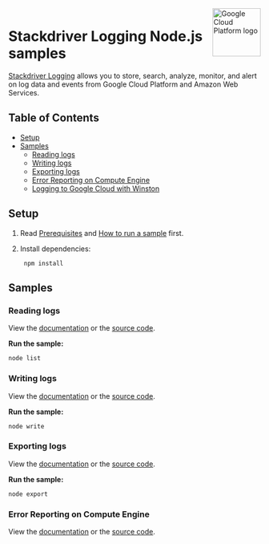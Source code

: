 <img src="https://avatars2.githubusercontent.com/u/2810941?v=3&s=96" alt="Google Cloud Platform logo" title="Google Cloud Platform" align="right" height="96" width="96"/>

# Stackdriver Logging Node.js samples

[Stackdriver Logging][logging_docs] allows you to store, search, analyze,
monitor, and alert on log data and events from Google Cloud Platform and Amazon
Web Services.

[logging_docs]: https://cloud.google.com/logging/docs/

## Table of Contents

* [Setup](#setup)
* [Samples](#samples)
  * [Reading logs](#reading-logs)
  * [Writing logs](#writing-logs)
  * [Exporting logs](#exporting-logs)
  * [Error Reporting on Compute Engine](#error-reporting-on-compute-engine)
  * [Logging to Google Cloud with Winston](https://github.com/GoogleCloudPlatform/winston-gae)

## Setup

1. Read [Prerequisites][prereq] and [How to run a sample][run] first.
1. Install dependencies:

        npm install

[prereq]: ../README.md#prerequisities
[run]: ../README.md#how-to-run-a-sample

## Samples

### Reading logs

View the [documentation][read_docs] or the [source code][read_code].

__Run the sample:__

    node list

[read_docs]: https://cloud.google.com/logging/docs/api/tasks/authorization
[read_code]: list.js

### Writing logs

View the [documentation][write_docs] or the [source code][write_code].

__Run the sample:__

    node write

[write_docs]: https://cloud.google.com/logging/docs/api/tasks/creating-logs
[write_code]: write.js

### Exporting logs

View the [documentation][export_docs] or the [source code][export_code].

__Run the sample:__

    node export

[export_docs]: https://cloud.google.com/logging/docs/api/tasks/exporting-logs
[export_code]: export.js

### Error Reporting on Compute Engine

View the [documentation][error_docs] or the [source code][error_code].

[error_docs]: https://cloud.google.com/error-reporting/docs/setup/compute-engine
[error_code]: fluent.js
